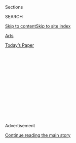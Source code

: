 <div id="app">

<div>

<div>

<div>

<div class="NYTAppHideMasthead css-1q2w90k e1suatyy0">

<div class="section css-ui9rw0 e1suatyy2">

<div class="css-eph4ug er09x8g0">

<div class="css-6n7j50">

</div>

<span class="css-1dv1kvn">Sections</span>

<div class="css-10488qs">

<span class="css-1dv1kvn">SEARCH</span>

</div>

[Skip to content](#site-content)[Skip to site
index](#site-index)

</div>

<div id="masthead-section-label" class="css-1wr3we4 eaxe0e00">

[Arts](https://www.nytimes.com/section/arts)

</div>

<div class="css-10698na e1huz5gh0">

</div>

</div>

<div id="masthead-bar-one" class="section hasLinks css-15hmgas e1csuq9d3">

<div class="css-uqyvli e1csuq9d0">

</div>

<div class="css-1uqjmks e1csuq9d1">

</div>

<div class="css-9e9ivx">

[](https://myaccount.nytimes.com/auth/login?response_type=cookie&client_id=vi)

</div>

<div class="css-1bvtpon e1csuq9d2">

[Today’s
Paper](https://www.nytimes.com/section/todayspaper)

</div>

</div>

</div>

</div>

<div data-aria-hidden="false">

<div id="site-content" data-role="main">

<div>

<div class="css-1aor85t" style="opacity:0.000000001;z-index:-1;visibility:hidden">

<div class="css-1hqnpie">

<div class="css-epjblv">

<span class="css-17xtcya">[Arts](/section/arts)</span><span class="css-x15j1o">|</span><span class="css-fwqvlz">The
Most Soothing Man on
TikTok</span>

</div>

<div class="css-k008qs">

<div class="css-1iwv8en">

<span class="css-18z7m18"></span>

<div>

</div>

</div>

<span class="css-1n6z4y">https://nyti.ms/33chGk6</span>

<div class="css-1705lsu">

<div class="css-4xjgmj">

<div class="css-4skfbu" data-role="toolbar" data-aria-label="Social Media Share buttons, Save button, and Comments Panel with current comment count" data-testid="share-tools">

  - 
  - 
  - 
  - 
    
    <div class="css-6n7j50">
    
    </div>

  - 

</div>

</div>

</div>

</div>

</div>

</div>

<div id="NYT_TOP_BANNER_REGION" class="css-13pd83m">

</div>

<div id="top-wrapper" class="css-1sy8kpn">

<div id="top-slug" class="css-l9onyx">

Advertisement

</div>

[Continue reading the main
story](#after-top)

<div class="ad top-wrapper" style="text-align:center;height:100%;display:block;min-height:250px">

<div id="top" class="place-ad" data-position="top" data-size-key="top">

</div>

</div>

<div id="after-top">

</div>

</div>

<div>

<div id="sponsor-wrapper" class="css-1hyfx7x">

<div id="sponsor-slug" class="css-19vbshk">

Supported by

</div>

[Continue reading the main
story](#after-sponsor)

<div id="sponsor" class="ad sponsor-wrapper" style="text-align:center;height:100%;display:block">

</div>

<div id="after-sponsor">

</div>

</div>

<div class="css-186x18t">

Critic’s Notebook

</div>

<div class="css-1vkm6nb ehdk2mb0">

# The Most Soothing Man on TikTok

</div>

By slowing down and soaking it all in, Larry Scott makes the whole
TikTok experience … nice.

<div class="css-79elbk" data-testid="photoviewer-wrapper">

<div class="css-z3e15g" data-testid="photoviewer-wrapper-hidden">

</div>

<div class="css-1a48zt4 ehw59r15" data-testid="photoviewer-children">

![<span class="css-16f3y1r e13ogyst0" data-aria-hidden="true">Larry
Scott’s TikTok videos are maybe the most calming thing on the internet
and, on some days, maybe the only calming thing on the
internet.</span>](https://static01.nyt.com/images/2020/08/03/arts/31akumpo1/31akumpo1-articleLarge.jpg?quality=75&auto=webp&disable=upscale)

</div>

</div>

<div class="css-18e8msd">

<div class="css-vp77d3 epjyd6m0">

<div class="css-1baulvz">

By [<span class="css-1baulvz last-byline" itemprop="name">Jon
Caramanica</span>](https://www.nytimes.com/by/jon-caramanica)

</div>

</div>

  - July 31,
    2020

  - 
    
    <div class="css-4xjgmj">
    
    <div class="css-d8bdto" data-role="toolbar" data-aria-label="Social Media Share buttons, Save button, and Comments Panel with current comment count" data-testid="share-tools">
    
      - 
      - 
      - 
      - 
        
        <div class="css-6n7j50">
        
        </div>
    
      - 
    
    </div>
    
    </div>

</div>

</div>

<div class="section meteredContent css-1r7ky0e" name="articleBody" itemprop="articleBody">

<div class="css-1fanzo5 StoryBodyCompanionColumn">

<div class="css-53u6y8">

Some of the most illuminating, purely pleasurable videos on TikTok this
month have been Larry Scott’s awed observations of cooking, where the
teen from Florida looks on as a meal is lovingly prepared al fresco:
hand-rolled pasta dough, spices arranged by color, a knife assuredly
having its way with a pepper or onion. The recipe videos have quick
cuts, and with each new move, Scott’s eyes widen. His brow furrows just
a bit while he tries to suss out what’s being made. He eases into a
million-dollar smile when something catches his fancy. “Oh,” he says,
with a sparkle of realization. “Nice.”

That’s it. That’s the thing.

TikTok is a decentralized medium, but Scott’s gentle,
perspective-slowing reaction videos have a way of imposing just a touch
of reason to it, and untold joy. Using the duet — the TikTok function
that allows a user to watch someone else’s video and record a response
in real time — as his métier, Scott is an equal opportunity reactor.
Dance videos, romantic montages, a call to arrest the police officers
who killed Breonna Taylor, weirdo nonsense quasi-art clips, an a
cappella group singing Alicia Keys, a rack of doughnuts getting
slathered in glaze: Scott has nice’d them all.

Under [the TikTok handle
@larryakumpo](https://www.tiktok.com/@larryakumpo), Scott posts several
videos per week. They are maybe the most calming thing on the internet
and, on some days, maybe the only calming thing on the internet. He
radiates pure equanimity. No matter how eye-popping the video is, he’s
never judgmental — curious, shocked, secondhand embarrassed, maybe a
little worried, but he basically never deviates from the sweetness of
wonder.

</div>

</div>

<div>

</div>

<div class="css-1fanzo5 StoryBodyCompanionColumn">

<div class="css-53u6y8">

And then there’s the “nice” itself, which he rolls out with the
slithering embrace of a purr. It’s not wry or ironically detached — it’s
the sort of utterance that slips out almost imperceptibly when you’re
overcome by what you’re seeing. Sometimes he adds an “oh” or a “yeah” —
it’s like psychological A.S.M.R.

</div>

</div>

<div class="css-1fanzo5 StoryBodyCompanionColumn">

<div class="css-53u6y8">

This earnest observational device is a pushback to TikTok’s infinite
scroll. Scott is a watcher, trapped in the box just like the rest of us.
If we weren’t already obsessed with our phones, the last few months of
isolation have made absorbing endless content the default national mode.
We are passive in our liminal misery — waiting to be distracted,
entertained, vaccinated, liberated.

Unlike television, which requires a metacommentary that’s pithy and
interruptive — think “Beavis and Butt-Head” or “Mystery Science Theater
3000” — TikTok is already pithy and interruptive, which is why the most
effective sort of metacommentary slows down its rhythm, encouraging
reflection.

And Scott’s clips are, without fail, beatifically tranquil. Sometimes
his hair is tied up, sometimes it falls in front of his face in a loose
tangle. Often he’s reclined in bed or on a couch. His face fills up the
majority of the screen, so there’s no ambiguity about how he’s feeling.
When he lets out a “whoa,” his eyes get big, and he leans back, as if a
gust of wind has caught him off guard, nudging him gently. When his face
broadens into a smile, it has a way of almost obliterating the video
he’s reacting to with its guilelessness. When he’s frazzled, which is
very, very rarely, one single worry line creases his forehead.

</div>

</div>

<div class="css-79elbk" data-testid="photoviewer-wrapper">

<div class="css-z3e15g" data-testid="photoviewer-wrapper-hidden">

</div>

<div class="css-1a48zt4 ehw59r15" data-testid="photoviewer-children">

![<span class="css-16f3y1r e13ogyst0" data-aria-hidden="true">When Scott
realizes what dish is being prepared, his responses are
electric.</span>](https://static01.nyt.com/images/2020/07/31/arts/31akumpo2/merlin_175164996_a14a3bf6-f832-4277-a6ca-4aab9a9173c1-articleLarge.jpg?quality=75&auto=webp&disable=upscale)

</div>

</div>

<div class="css-1fanzo5 StoryBodyCompanionColumn">

<div class="css-53u6y8">

Even though the rhythm of his clips is familiar, Scott meets them with
full presence. In an interview with
[Buzzfeed](https://www.buzzfeednews.com/article/tanyachen/a-teen-has-become-famous-on-tiktok-simply-for-saying-whoa)
last week, he said he doesn’t pre-watch the videos he duets with, so as
to preserve the integrity of his reaction.

In an ecosystem as ruthless as TikTok, with creators jockeying for
likes, followers, clout and whatever monetary privileges follow those
things, Scott’s videos are solely about encouragement, a dollop of pure
love. (The only time he’s said “not nice” was to a freestyle by the
rapper Smokepurpp that went viral for its awkwardness.)

Scott started posting videos to the app last summer — videos about
heartbreak, Frank Ocean, whether he looks like Bronny James. (He
doesn’t.) His observational duets began in March, and the catchphrases
took hold in June, not long after he graduated from high school. Now
he’s got 1.4 million followers, almost all of which he acquired this
month, as his wholesome nurturing has rapidly coursed through TikTok.

As happens often in the erratic and limitless world of social media,
Scott’s ascent is accelerating rapidly. He’s beginning to generate his
own meta-content — other users riff on his “nice,” and in one post, he
talks about people alerting him to copycats who lack his “natural flow.”

Still, how much wonder can one young man express? Last week he appeared
in a video with the [Pump
Bros](https://www.youtube.com/watch?v=YJdZQb8VOZk), a Hans & Franz of
social media who took Scott and a friend for a workout session. After
watching Scott work through some triceps kickbacks, one of them, Will
Savery, turns to the camera and declares, “The ‘oh nice’ guy is getting
swole.” Elsewhere in the video, Savery runs through barbell curls while
Scott looks on and exclaims: “Oh, nice. Yeah. Nice.”

</div>

</div>

<div class="css-cfo9c3">

</div>

<div class="css-1fanzo5 StoryBodyCompanionColumn">

<div class="css-53u6y8">

There is, here, just the tiniest tiny bit of sourness, a light curdling.
The sentience that comes when a thing you’ve been doing unconsciously,
or at least without much scrutiny, suddenly becomes a catchphrase, a
meme, a thing. An albatross you’ll carry for a week or a month or maybe
a lifetime.

In order for the “nice” to work, it has to be moving at a different
speed from everything else. It has to be the thing that reorients your
sense of time. In its steadfast but charming resistance, it’s an
encouragement that maybe you, too, should slow down. Wonder is all
around you. Take it in. Nice.

</div>

</div>

</div>

<div>

</div>

<div>

</div>

<div>

</div>

<div>

<div id="bottom-wrapper" class="css-1ede5it">

<div id="bottom-slug" class="css-l9onyx">

Advertisement

</div>

[Continue reading the main
story](#after-bottom)

<div id="bottom" class="ad bottom-wrapper" style="text-align:center;height:100%;display:block;min-height:90px">

</div>

<div id="after-bottom">

</div>

</div>

</div>

</div>

</div>

## Site Index

<div>

</div>

## Site Information Navigation

  - [© <span>2020</span> <span>The New York Times
    Company</span>](https://help.nytimes.com/hc/en-us/articles/115014792127-Copyright-notice)

<!-- end list -->

  - [NYTCo](https://www.nytco.com/)
  - [Contact
    Us](https://help.nytimes.com/hc/en-us/articles/115015385887-Contact-Us)
  - [Work with us](https://www.nytco.com/careers/)
  - [Advertise](https://nytmediakit.com/)
  - [T Brand Studio](http://www.tbrandstudio.com/)
  - [Your Ad
    Choices](https://www.nytimes.com/privacy/cookie-policy#how-do-i-manage-trackers)
  - [Privacy](https://www.nytimes.com/privacy)
  - [Terms of
    Service](https://help.nytimes.com/hc/en-us/articles/115014893428-Terms-of-service)
  - [Terms of
    Sale](https://help.nytimes.com/hc/en-us/articles/115014893968-Terms-of-sale)
  - [Site
    Map](https://spiderbites.nytimes.com)
  - [Help](https://help.nytimes.com/hc/en-us)
  - [Subscriptions](https://www.nytimes.com/subscription?campaignId=37WXW)

</div>

</div>

</div>

</div>
